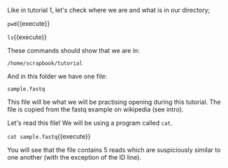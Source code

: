 Like in tutorial 1, let's check where we are and what is in our directory;

`pwd`{{execute}}

`ls`{{execute}}

These commands should show that we are in:

`/home/scrapbook/tutorial`

And in this folder we have one file:

`sample.fastq`

This file will be what we will be practising opening during this tutorial.  The 
file is copied from the fastq example on wikipedia (see intro).

Let's read this file!  We will be using a program called `cat`.

`cat sample.fastq`{{execute}}

You will see that the file contains 5 reads which are suspiciously similar to 
one another (with the exception of the ID line).

